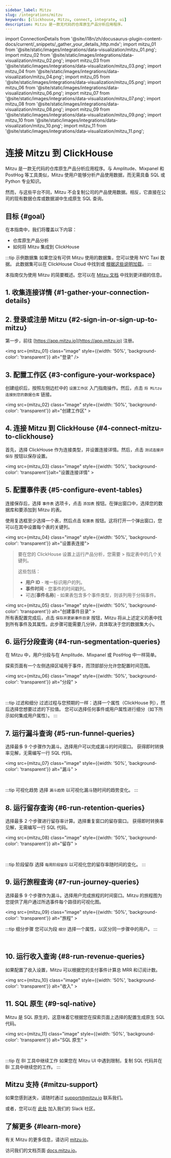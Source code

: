 ```yaml
---
sidebar_label: Mitzu
slug: /integrations/mitzu
keywords: [clickhouse, Mitzu, connect, integrate, ui]
description: Mitzu 是一款无代码的仓库原生产品分析应用程序。
---
```


import ConnectionDetails from '@site/i18n/zh/docusaurus-plugin-content-docs/current/_snippets/_gather_your_details_http.mdx';
import mitzu_01 from '@site/static/images/integrations/data-visualization/mitzu_01.png';
import mitzu_02 from '@site/static/images/integrations/data-visualization/mitzu_02.png';
import mitzu_03 from '@site/static/images/integrations/data-visualization/mitzu_03.png';
import mitzu_04 from '@site/static/images/integrations/data-visualization/mitzu_04.png';
import mitzu_05 from '@site/static/images/integrations/data-visualization/mitzu_05.png';
import mitzu_06 from '@site/static/images/integrations/data-visualization/mitzu_06.png';
import mitzu_07 from '@site/static/images/integrations/data-visualization/mitzu_07.png';
import mitzu_08 from '@site/static/images/integrations/data-visualization/mitzu_08.png';
import mitzu_09 from '@site/static/images/integrations/data-visualization/mitzu_09.png';
import mitzu_10 from '@site/static/images/integrations/data-visualization/mitzu_10.png';
import mitzu_11 from '@site/static/images/integrations/data-visualization/mitzu_11.png';


# 连接 Mitzu 到 ClickHouse

Mitzu 是一款无代码的仓库原生产品分析应用程序。与 Amplitude、Mixpanel 和 PostHog 等工具类似，Mitzu 使用户能够分析产品使用数据，而无需具备 SQL 或 Python 专业知识。

然而，与这些平台不同，Mitzu 不会复制公司的产品使用数据。相反，它直接在公司的现有数据仓库或数据湖中生成原生 SQL 查询。

## 目标 {#goal}

在本指南中，我们将覆盖以下内容：

- 仓库原生产品分析
- 如何将 Mitzu 集成到 ClickHouse

:::tip 示例数据集
如果您没有可供 Mitzu 使用的数据集，您可以使用 NYC Taxi 数据。
此数据集可以在 ClickHouse Cloud 中找到或 [根据这些说明加载](/getting-started/example-datasets/nyc-taxi)。
:::

本指南仅为使用 Mitzu 的简要概述。您可以在 [Mitzu 文档](https://docs.mitzu.io/) 中找到更详细的信息。

## 1. 收集连接详情 {#1-gather-your-connection-details}

<ConnectionDetails />

## 2. 登录或注册 Mitzu {#2-sign-in-or-sign-up-to-mitzu}

第一步，前往 [https://app.mitzu.io](https://app.mitzu.io) 注册。

<img src={mitzu_01} class="image" style={{width: '50%', 'background-color': 'transparent'}} alt="登录" />

## 3. 配置工作区 {#3-configure-your-workspace}

创建组织后，按照左侧边栏中的 `设置工作区` 入门指南操作。然后，点击 `将 Mitzu 连接到您的数据仓库` 链接。

<img src={mitzu_02} class="image" style={{width: '50%', 'background-color': 'transparent'}} alt="创建工作区" ></img>

## 4. 连接 Mitzu 到 ClickHouse {#4-connect-mitzu-to-clickhouse}

首先，选择 ClickHouse 作为连接类型，并设置连接详情。然后，点击 `测试连接并保存` 按钮以保存设置。

<img src={mitzu_03} class="image" style={{width: '50%', 'background-color': 'transparent'}}alt="设置连接详情" ></img>

## 5. 配置事件表 {#5-configure-event-tables}

连接保存后，选择 `事件表` 选项卡，点击 `添加表` 按钮。在弹出窗口中，选择您的数据库和要添加到 Mitzu 的表。

使用复选框至少选择一个表，然后点击 `配置表` 按钮。这将打开一个弹出窗口，您可以在其中设置每个表的关键列。

<img src={mitzu_04} class="image" style={{width: '50%', 'background-color': 'transparent'}} alt="设置表连接"></img>
<br/>

> 要在您的 ClickHouse 设置上运行产品分析，您需要 > 指定表中的几个关键列。
>
> 这些包括：
>
> - **用户 ID** - 唯一标识用户的列。
> - **事件时间** - 您事件的时间戳列。
> - 可选[**事件名称**] - 如果表包含多个事件类型，则该列用于分隔事件。

<img src={mitzu_05} class="image" style={{width: '50%', 'background-color': 'transparent'}} alt="创建事件目录" ></img>
<br/>
所有表配置完成后，点击 `保存并更新事件目录` 按钮，Mitzu 将从上述定义的表中找到所有事件及其属性。此步骤可能需要几分钟，具体取决于您的数据集大小。

## 6. 运行分段查询 {#4-run-segmentation-queries}

在 Mitzu 中，用户分段与在 Amplitude、Mixpanel 或 PostHog 中一样简单。

探索页面有一个左侧选择区域用于事件，而顶部部分允许您配置时间范围。

<img src={mitzu_06} class="image" style={{width: '50%', 'background-color': 'transparent'}} alt="分段" ></img>

<br/>

:::tip 过滤和细分
过滤过程与您预期的一样：选择一个属性（ClickHouse 列），然后选择您想要过滤的下拉值。
您可以选择任何事件或用户属性进行细分（如下所示如何集成用户属性）。
:::

## 7. 运行漏斗查询 {#5-run-funnel-queries}

选择最多 9 个步骤作为漏斗。选择用户可以完成漏斗的时间窗口。
获得即时转换率见解，无需编写一行 SQL 代码。

<img src={mitzu_07} class="image" style={{width: '50%', 'background-color': 'transparent'}} alt="漏斗" ></img>

<br/>

:::tip 可视化趋势
选择 `漏斗趋势` 以可视化漏斗随时间的趋势变化。
:::

## 8. 运行留存查询 {#6-run-retention-queries}

选择最多 2 个步骤进行留存率计算。选择重复窗口的留存窗口。
获得即时转换率见解，无需编写一行 SQL 代码。

<img src={mitzu_08} class="image" style={{width: '50%', 'background-color': 'transparent'}} alt="留存" ></img>

<br/>

:::tip 阶段留存
选择 `每周阶段留存` 以可视化您的留存率随时间的变化。
:::

## 9. 运行旅程查询 {#7-run-journey-queries}
选择最多 9 个步骤作为漏斗。选择用户完成旅程的时间窗口。Mitzu 的旅程图为您提供了用户通过所选事件每个路径的可视化图。

<img src={mitzu_09} class="image" style={{width: '50%', 'background-color': 'transparent'}} alt="旅程" ></img>
<br/>

:::tip 细分步骤
您可以为段 `细分` 选择一个属性，以区分同一步骤中的用户。
:::

<br/>

## 10. 运行收入查询 {#8-run-revenue-queries}
如果配置了收入设置，Mitzu 可以根据您的支付事件计算总 MRR 和订阅计数。

<img src={mitzu_10} class="image" style={{width: '50%', 'background-color': 'transparent'}} alt="收入" ></img>

## 11. SQL 原生 {#9-sql-native}

Mitzu 是 SQL 原生的，这意味着它根据您在探索页面上选择的配置生成原生 SQL 代码。

<img src={mitzu_11} class="image" style={{width: '50%', 'background-color': 'transparent'}} alt="SQL 原生" ></img>

<br/>

:::tip 在 BI 工具中继续工作
如果您在 Mitzu UI 中遇到限制，复制 SQL 代码并在 BI 工具中继续您的工作。
:::

## Mitzu 支持 {#mitzu-support}

如果您感到迷失，请随时通过 [support@mitzu.io](email://support@mitzu.io) 联系我们。

或者，您可以在 [此处](https://join.slack.com/t/mitzu-io/shared_invite/zt-1h1ykr93a-_VtVu0XshfspFjOg6sczKg) 加入我们的 Slack 社区。

## 了解更多 {#learn-more}

有关 Mitzu 的更多信息，请访问 [mitzu.io](https://mitzu.io)。

访问我们的文档页面 [docs.mitzu.io](https://docs.mitzu.io)。
